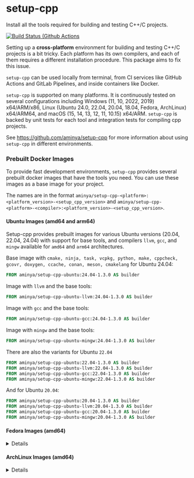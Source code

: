 # setup-cpp

Install all the tools required for building and testing C++/C projects.

[![Build Status (Github Actions](https://github.com/aminya/setup-cpp/actions/workflows/CI.yml/badge.svg)](https://github.com/aminya/setup-cpp/actions/workflows/CI.yml)

Setting up a **cross-platform** environment for building and testing C++/C projects is a bit tricky. Each platform has its own compilers, and each of them requires a different installation procedure. This package aims to fix this issue.

`setup-cpp` can be used locally from terminal, from CI services like GitHub Actions and GitLab Pipelines, and inside containers like Docker.

`setup-cpp` is supported on many platforms. It is continuously tested on several configurations including Windows (11, 10, 2022, 2019) x64/ARM/x86, Linux (Ubuntu 24.0, 22.04, 20.04, 18.04, Fedora, ArchLinux) x64/ARM64, and macOS (15, 14, 13, 12, 11, 10.15) x64/ARM. `setup-cpp` is backed by unit tests for each tool and integration tests for compiling cpp projects.

See https://github.com/aminya/setup-cpp for more information about using `setup-cpp` in different environments.

### Prebuilt Docker Images

To provide fast development environments, `setup-cpp` provides several prebuilt docker images that have the tools you need. You can use these images as a base image for your project.

The names are in the format `aminya/setup-cpp-<platform>:<platform_version>-<setup_cpp_version>` and `aminya/setup-cpp-<platform>-<compiler>:<platform_version>-<setup_cpp_version>`.

#### Ubuntu Images (amd64 and arm64)

Setup-cpp provides prebuilt images for various Ubuntu versions (20.04, 22.04, 24.04) with support for base tools, and compilers `llvm`, `gcc`, and `mingw` available for `amd64` and `arm64` architectures.

Base image with `cmake, ninja, task, vcpkg, python, make, cppcheck, gcovr, doxygen, ccache, conan, meson, cmakelang` for Ubuntu 24.04:

```dockerfile
FROM aminya/setup-cpp-ubuntu:24.04-1.3.0 AS builder
```

Image with `llvm` and the base tools:

```dockerfile
FROM aminya/setup-cpp-ubuntu-llvm:24.04-1.3.0 AS builder
```

Image with `gcc` and the base tools:

```dockerfile
FROM aminya/setup-cpp-ubuntu-gcc:24.04-1.3.0 AS builder
```

Image with `mingw` and the base tools:

```dockerfile
FROM aminya/setup-cpp-ubuntu-mingw:24.04-1.3.0 AS builder
```

There are also the variants for Ubuntu `22.04`

```dockerfile
FROM aminya/setup-cpp-ubuntu:22.04-1.3.0 AS builder
FROM aminya/setup-cpp-ubuntu-llvm:22.04-1.3.0 AS builder
FROM aminya/setup-cpp-ubuntu-gcc:22.04-1.3.0 AS builder
FROM aminya/setup-cpp-ubuntu-mingw:22.04-1.3.0 AS builder
```

And for Ubuntu `20.04`:

```dockerfile
FROM aminya/setup-cpp-ubuntu:20.04-1.3.0 AS builder
FROM aminya/setup-cpp-ubuntu-llvm:20.04-1.3.0 AS builder
FROM aminya/setup-cpp-ubuntu-gcc:20.04-1.3.0 AS builder
FROM aminya/setup-cpp-ubuntu-mingw:20.04-1.3.0 AS builder
```

#### Fedora Images (amd64)

<details>

Base image with `cmake, ninja, task, vcpkg, python, make, cppcheck, gcovr, doxygen, ccache, conan, meson, cmakelang`

```dockerfile
FROM aminya/setup-cpp-fedora:40-1.3.0 AS builder
```

Image with `llvm` and the base tools:

```dockerfile
FROM aminya/setup-cpp-fedora-llvm:40-1.3.0 AS builder
```

Image with `gcc` and the base tools:

```dockerfile
FROM aminya/setup-cpp-fedora-gcc:40-1.3.0 AS builder
```

Image with `mingw` and the base tools:

```dockerfile
FROM aminya/setup-cpp-fedora-mingw:40-1.3.0 AS builder
```

</details>

#### ArchLinux Images (amd64)

<details>

Base image with `cmake, ninja, task, vcpkg, python, make, cppcheck, gcovr, doxygen, ccache, conan, meson, cmakelang`

```dockerfile
FROM aminya/setup-cpp-arch:base-1.3.0 AS builder
```

Image with `llvm` and the base tools:

```dockerfile
FROM aminya/setup-cpp-arch-llvm:base-1.3.0 AS builder
```

Image with `gcc` and the base tools:

```dockerfile
FROM aminya/setup-cpp-arch-gcc:base-1.3.0 AS builder
```

Image with `mingw` and the base tools:

```dockerfile
FROM aminya/setup-cpp-arch-mingw:base-1.3.0 AS builder
```

</details>
